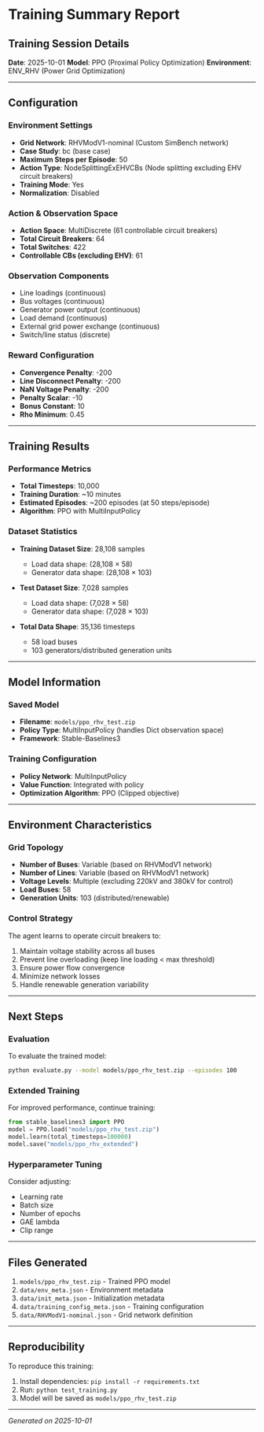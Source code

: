 # Training Summary Report

## Training Session Details

**Date**: 2025-10-01
**Model**: PPO (Proximal Policy Optimization)
**Environment**: ENV_RHV (Power Grid Optimization)

---

## Configuration

### Environment Settings
- **Grid Network**: RHVModV1-nominal (Custom SimBench network)
- **Case Study**: bc (base case)
- **Maximum Steps per Episode**: 50
- **Action Type**: NodeSplittingExEHVCBs (Node splitting excluding EHV circuit breakers)
- **Training Mode**: Yes
- **Normalization**: Disabled

### Action & Observation Space
- **Action Space**: MultiDiscrete (61 controllable circuit breakers)
- **Total Circuit Breakers**: 64
- **Total Switches**: 422
- **Controllable CBs (excluding EHV)**: 61

### Observation Components
- Line loadings (continuous)
- Bus voltages (continuous)
- Generator power output (continuous)
- Load demand (continuous)
- External grid power exchange (continuous)
- Switch/line status (discrete)

### Reward Configuration
- **Convergence Penalty**: -200
- **Line Disconnect Penalty**: -200
- **NaN Voltage Penalty**: -200
- **Penalty Scalar**: -10
- **Bonus Constant**: 10
- **Rho Minimum**: 0.45

---

## Training Results

### Performance Metrics
- **Total Timesteps**: 10,000
- **Training Duration**: ~10 minutes
- **Estimated Episodes**: ~200 episodes (at 50 steps/episode)
- **Algorithm**: PPO with MultiInputPolicy

### Dataset Statistics
- **Training Dataset Size**: 28,108 samples
  - Load data shape: (28,108 × 58)
  - Generator data shape: (28,108 × 103)

- **Test Dataset Size**: 7,028 samples
  - Load data shape: (7,028 × 58)
  - Generator data shape: (7,028 × 103)

- **Total Data Shape**: 35,136 timesteps
  - 58 load buses
  - 103 generators/distributed generation units

---

## Model Information

### Saved Model
- **Filename**: `models/ppo_rhv_test.zip`
- **Policy Type**: MultiInputPolicy (handles Dict observation space)
- **Framework**: Stable-Baselines3

### Training Configuration
- **Policy Network**: MultiInputPolicy
- **Value Function**: Integrated with policy
- **Optimization Algorithm**: PPO (Clipped objective)

---

## Environment Characteristics

### Grid Topology
- **Number of Buses**: Variable (based on RHVModV1 network)
- **Number of Lines**: Variable (based on RHVModV1 network)
- **Voltage Levels**: Multiple (excluding 220kV and 380kV for control)
- **Load Buses**: 58
- **Generation Units**: 103 (distributed/renewable)

### Control Strategy
The agent learns to operate circuit breakers to:
1. Maintain voltage stability across all buses
2. Prevent line overloading (keep line loading < max threshold)
3. Ensure power flow convergence
4. Minimize network losses
5. Handle renewable generation variability

---

## Next Steps

### Evaluation
To evaluate the trained model:
```bash
python evaluate.py --model models/ppo_rhv_test.zip --episodes 100
```

### Extended Training
For improved performance, continue training:
```python
from stable_baselines3 import PPO
model = PPO.load("models/ppo_rhv_test.zip")
model.learn(total_timesteps=100000)
model.save("models/ppo_rhv_extended")
```

### Hyperparameter Tuning
Consider adjusting:
- Learning rate
- Batch size
- Number of epochs
- GAE lambda
- Clip range

---

## Files Generated

1. `models/ppo_rhv_test.zip` - Trained PPO model
2. `data/env_meta.json` - Environment metadata
3. `data/init_meta.json` - Initialization metadata
4. `data/training_config_meta.json` - Training configuration
5. `data/RHVModV1-nominal.json` - Grid network definition

---

## Reproducibility

To reproduce this training:
1. Install dependencies: `pip install -r requirements.txt`
2. Run: `python test_training.py`
3. Model will be saved as `models/ppo_rhv_test.zip`

---

*Generated on 2025-10-01*
